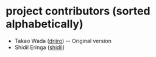 project contributors (sorted alphabetically)
====================================================
* Takao Wada ([drjiro](https://github.com/drjiro))
--
Original version
* Shidil Eringa ([shidil](https://github.com/shidil))
